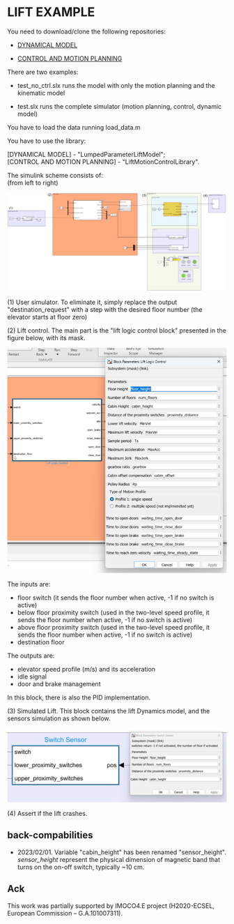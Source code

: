 # LIFT EXAMPLE


You need to download/clone the following repositories:

- [DYNAMICAL MODEL](https://github.com/industrial-control-group-unibs/IMOCO_LIFT_MODEL)


- [CONTROL AND MOTION PLANNING](https://github.com/industrial-control-group-unibs/IMOCO-Lift-Motion-Law)


There are two examples: 

- test_no_ctrl.slx runs the model with only the motion planning and the kinematic model

- test.slx  runs the complete simulator (motion planning, control, dynamic model)

You have to load the data running load_data.m

You have to use the library:

[DYNAMICAL MODEL] -  "LumpedParameterLiftModel"; \
[CONTROL AND MOTION PLANNING] -  "LiftMotionControlLibrary".


The simulink scheme consists of: \
(from left to right)

![complete scheme](https://github.com/industrial-control-group-unibs/LIFT-Examples/blob/main/docs/complete_model.png)

(1) User simulator. To eliminate it, simply replace the output "destination_request" with a step with the desired floor number (the elevator starts at floor zero) 

(2) Lift control. The main part is the "lift logic control block" presented in the figure below, with its mask.

![lift logic](https://github.com/industrial-control-group-unibs/LIFT-Examples/blob/main/docs/lift_logic.png)

The inputs are:
- floor switch (it sends the floor number when active, -1 if no switch is active)
- below floor proximity switch (used in the two-level speed profile, it sends the floor number when active, -1 if no switch is active)
- above floor proximity switch (used in the two-level speed profile, it sends the floor number when active, -1 if no switch is active)
- destination floor 

The outputs are:
- elevator speed profile (m/s) and its acceleration
- idle signal
- door and brake management

In this block, there is also the PID implementation.

(3) Simulated Lift. This block contains the lift Dynamics model, and the sensors simulation as shown below.

![sensors](https://github.com/industrial-control-group-unibs/LIFT-Examples/blob/main/docs/sensor.png)

(4) Assert if the lift crashes.


## back-compabilities

- 2023/02/01. Variable "cabin_height" has been renamed "sensor_height". _sensor_height_ represent the physical dimension of magnetic band that turns on the on-off switch, typically ~10 cm.

## Ack

This work was partially supported by IMOCO4.E project (H2020-ECSEL, European Commission – G.A.101007311).
